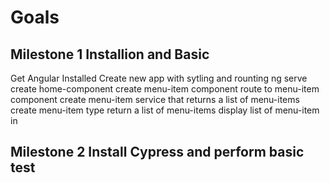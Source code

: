 # Goals


## Milestone 1 Installion and Basic
 Get Angular Installed
 Create new app with sytling and rounting
 ng serve
 create home-component
 create  menu-item component
 route to menu-item component 
 create  menu-item service that returns a list of menu-items 
 create menu-item type
 return a list of menu-items
 display list of menu-item in


 ## Milestone 2 Install Cypress and perform basic test
 
